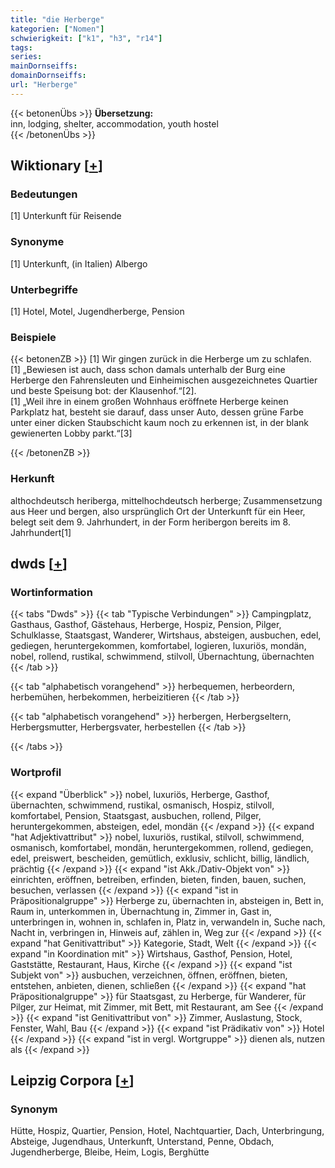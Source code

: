 ```yaml
---
title: "die Herberge"
kategorien: ["Nomen"]
schwierigkeit: ["k1", "h3", "r14"]
tags:
series:
mainDornseiffs:
domainDornseiffs:
url: "Herberge"
---
```


{{< betonenÜbs >}}
**Übersetzung:**  
inn, lodging, shelter, accommodation, youth hostel  
{{< /betonenÜbs >}}

## Wiktionary [[+](https://de.wiktionary.org/wiki/Herberge)]

### Bedeutungen
[1] Unterkunft für Reisende  

### Synonyme
[1] Unterkunft, (in Italien) Albergo  

### Unterbegriffe
[1] Hotel, Motel, Jugendherberge, Pension  

### Beispiele
{{< betonenZB >}}
[1] Wir gingen zurück in die Herberge um zu schlafen.  
[1] „Bewiesen ist auch, dass schon damals unterhalb der Burg eine Herberge den Fahrensleuten und Einheimischen ausgezeichnetes Quartier und beste Speisung bot: der Klausenhof.“[2].  
[1] „Weil ihre in einem großen Wohnhaus eröffnete Herberge keinen Parkplatz hat, besteht sie darauf, dass unser Auto, dessen grüne Farbe unter einer dicken Staubschicht kaum noch zu erkennen ist, in der blank gewienerten Lobby parkt.“[3]  

{{< /betonenZB >}}
### Herkunft
althochdeutsch heriberga, mittelhochdeutsch herberge; Zusammensetzung aus Heer und bergen, also ursprünglich Ort der Unterkunft für ein Heer, belegt seit dem 9. Jahrhundert, in der Form heribergon bereits im 8. Jahrhundert[1]  



## dwds [[+](https://www.dwds.de/wb/Herberge)]

### Wortinformation
{{< tabs "Dwds" >}}
{{< tab "Typische Verbindungen" >}}
Campingplatz, Gasthaus, Gasthof, Gästehaus, Herberge, Hospiz, Pension, Pilger, Schulklasse, Staatsgast, Wanderer, Wirtshaus, absteigen, ausbuchen, edel, gediegen, heruntergekommen, komfortabel, logieren, luxuriös, mondän, nobel, rollend, rustikal, schwimmend, stilvoll, Übernachtung, übernachten
{{< /tab >}}

{{< tab "alphabetisch vorangehend" >}}
herbequemen, herbeordern, herbemühen, herbekommen, herbeizitieren
{{< /tab >}}

{{< tab "alphabetisch vorangehend" >}}
herbergen, Herbergseltern, Herbergsmutter, Herbergsvater, herbestellen
{{< /tab >}}

{{< /tabs >}}

### Wortprofil
{{< expand "Überblick" >}} nobel, luxuriös, Herberge, Gasthof, übernachten, schwimmend, rustikal, osmanisch, Hospiz, stilvoll, komfortabel, Pension, Staatsgast, ausbuchen, rollend, Pilger, heruntergekommen, absteigen, edel, mondän {{< /expand >}}
{{< expand "hat Adjektivattribut" >}} nobel, luxuriös, rustikal, stilvoll, schwimmend, osmanisch, komfortabel, mondän, heruntergekommen, rollend, gediegen, edel, preiswert, bescheiden, gemütlich, exklusiv, schlicht, billig, ländlich, prächtig {{< /expand >}}
{{< expand "ist Akk./Dativ-Objekt von" >}} einrichten, eröffnen, betreiben, erfinden, bieten, finden, bauen, suchen, besuchen, verlassen {{< /expand >}}
{{< expand "ist in Präpositionalgruppe" >}} Herberge zu, übernachten in, absteigen in, Bett in, Raum in, unterkommen in, Übernachtung in, Zimmer in, Gast in, unterbringen in, wohnen in, schlafen in, Platz in, verwandeln in, Suche nach, Nacht in, verbringen in, Hinweis auf, zählen in, Weg zur {{< /expand >}}
{{< expand "hat Genitivattribut" >}} Kategorie, Stadt, Welt {{< /expand >}}
{{< expand "in Koordination mit" >}} Wirtshaus, Gasthof, Pension, Hotel, Gaststätte, Restaurant, Haus, Kirche {{< /expand >}}
{{< expand "ist Subjekt von" >}} ausbuchen, verzeichnen, öffnen, eröffnen, bieten, entstehen, anbieten, dienen, schließen {{< /expand >}}
{{< expand "hat Präpositionalgruppe" >}} für Staatsgast, zu Herberge, für Wanderer, für Pilger, zur Heimat, mit Zimmer, mit Bett, mit Restaurant, am See {{< /expand >}}
{{< expand "ist Genitivattribut von" >}} Zimmer, Auslastung, Stock, Fenster, Wahl, Bau {{< /expand >}}
{{< expand "ist Prädikativ von" >}} Hotel {{< /expand >}}
{{< expand "ist in vergl. Wortgruppe" >}} dienen als, nutzen als {{< /expand >}}

## Leipzig Corpora [[+](https://corpora.uni-leipzig.de/en/res?word=Herberge&corpusId=deu_newscrawl-public_2018)]


### Synonym
Hütte, Hospiz, Quartier, Pension, Hotel, Nachtquartier, Dach, Unterbringung, Absteige, Jugendhaus, Unterkunft, Unterstand, Penne, Obdach, Jugendherberge, Bleibe, Heim, Logis, Berghütte

